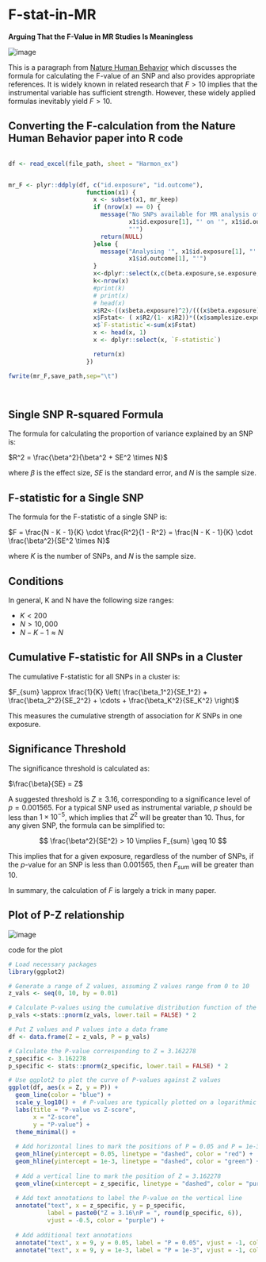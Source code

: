 
# F-stat-in-MR

**Arguing That the F-Value in MR Studies Is Meaningless**

![image](https://github.com/user-attachments/assets/ab395487-e3b8-4819-8684-741a8fcc5c77)

This is a paragraph from [Nature Human Behavior](https://doi.org/10.1038/s41562-024-01879-8) which discusses the formula for calculating the F-value of an SNP and also provides appropriate references. It is widely known in related research that $F > 10$ implies that the instrumental variable has sufficient strength. However, these widely applied formulas inevitably yield $F > 10$.

## Converting the F-calculation from the Nature Human Behavior paper into R code

```r

df <- read_excel(file_path, sheet = "Harmon_ex")


mr_F <- plyr::ddply(df, c("id.exposure", "id.outcome"), 
                      function(x1) {
                        x <- subset(x1, mr_keep)
                        if (nrow(x) == 0) {
                          message("No SNPs available for MR analysis of '", 
                                  x1$id.exposure[1], "' on '", x1$id.outcome[1], 
                                  "'")
                          return(NULL)
                        }else {
                          message("Analysing '", x1$id.exposure[1], "' on '", 
                                  x1$id.outcome[1], "'")
                        }
                        x<-dplyr::select(x,c(beta.exposure,se.exposure,samplesize.exposure))
                        k<-nrow(x)
                        #print(k)
                        # print(x)
                        # head(x)
                        x$R2<-((x$beta.exposure)^2)/(((x$beta.exposure)^2)+((x$se.exposure)^2)*x$samplesize.exposure)
                        x$Fstat<- ( x$R2/(1- x$R2))*((x$samplesize.exposure-k-1)/k)
                        x$`F-statistic`<-sum(x$Fstat)
                        x <- head(x, 1) 
                        x <- dplyr::select(x, `F-statistic`) 

                        return(x)
                      })

fwrite(mr_F,save_path,sep="\t")




```

## Single SNP R-squared Formula

The formula for calculating the proportion of variance explained by an SNP is:

$R^2 = \frac{\beta^2}{\beta^2 + SE^2 \times N}$

where $\beta$ is the effect size, $SE$ is the standard error, and $N$ is the sample size.

## F-statistic for a Single SNP

The formula for the F-statistic of a single SNP is:

$F = \frac{N - K - 1}{K} \cdot \frac{R^2}{1 - R^2} = \frac{N - K - 1}{K} \cdot \frac{\beta^2}{SE^2 \times N}$

where $K$ is the number of SNPs, and $N$ is the sample size.

## Conditions
In general, K and N have the following size ranges:

- $K < 200$
- $N > 10,000$
- $N - K - 1 \approx N$

## Cumulative F-statistic for All SNPs in a Cluster

The cumulative F-statistic for all SNPs in a cluster is:

$F_{sum} \approx \frac{1}{K} \left( \frac{\beta_1^2}{SE_1^2} + \frac{\beta_2^2}{SE_2^2} + \cdots + \frac{\beta_K^2}{SE_K^2} \right)$

This measures the cumulative strength of association for $K$ SNPs in one exposure.

## Significance Threshold

The significance threshold is calculated as:

$\frac{\beta}{SE} = Z$

A suggested threshold is $Z \geq 3.16$, corresponding to a significance level of $p = 0.001565$. For a typical SNP used as instrumental variable, $p$ should be less than $1 \times 10^{-5}$, which implies that $Z^2$ will be greater than 10. Thus, for any given SNP, the formula can be simplified to:

$$
\frac{\beta^2}{SE^2} > 10 \implies F_{sum} \geq 10
$$

This implies that for a given exposure, regardless of the number of SNPs, if the $p$-value for an SNP is less than $0.001565$, then $F_{sum}$ will be greater than 10.

In summary, the calculation of $F$ is largely a trick in many paper.

## Plot of P-Z relationship

![image](https://github.com/user-attachments/assets/1e5c3505-c5da-4245-a408-7508892a978b)

code for the plot
```r
# Load necessary packages
library(ggplot2)

# Generate a range of Z values, assuming Z values range from 0 to 10
z_vals <- seq(0, 10, by = 0.01)

# Calculate P-values using the cumulative distribution function of the normal distribution
p_vals <-stats::pnorm(z_vals, lower.tail = FALSE) * 2

# Put Z values and P values into a data frame
df <- data.frame(Z = z_vals, P = p_vals)

# Calculate the P-value corresponding to Z = 3.162278
z_specific <- 3.162278
p_specific <- stats::pnorm(z_specific, lower.tail = FALSE) * 2

# Use ggplot2 to plot the curve of P-values against Z values
ggplot(df, aes(x = Z, y = P)) +
  geom_line(color = "blue") +
  scale_y_log10() +  # P-values are typically plotted on a logarithmic scale
  labs(title = "P-value vs Z-score", 
       x = "Z-score", 
       y = "P-value") +
  theme_minimal() +
  
  # Add horizontal lines to mark the positions of P = 0.05 and P = 1e-3
  geom_hline(yintercept = 0.05, linetype = "dashed", color = "red") +
  geom_hline(yintercept = 1e-3, linetype = "dashed", color = "green") +
  
  # Add a vertical line to mark the position of Z = 3.162278
  geom_vline(xintercept = z_specific, linetype = "dashed", color = "purple") +
  
  # Add text annotations to label the P-value on the vertical line
  annotate("text", x = z_specific, y = p_specific, 
           label = paste0("Z = 3.16\nP = ", round(p_specific, 6)), 
           vjust = -0.5, color = "purple") +
  
  # Add additional text annotations
  annotate("text", x = 9, y = 0.05, label = "P = 0.05", vjust = -1, color = "red") +
  annotate("text", x = 9, y = 1e-3, label = "P = 1e-3", vjust = -1, color = "green")

```






